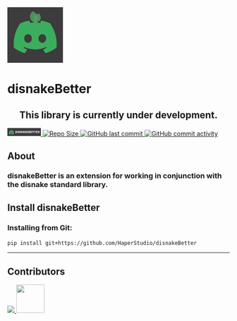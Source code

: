 <img src="https://github.com/HaperStudio/disnakeBetter/blob/main/img/disnakeBetterLogo.png" width="25%" height="auto">

# disnakeBetter

<h2 align="center">This library is currently under development.</h2>

<a href="https://github.com/HaperStudio/disnakeBetter/" tabindex="-1">
<img src="https://github.com/HaperStudio/disnakeBetter/blob/main/img/disnakeBetter.jpg" width="15%" height="auto">
</a>
<a href="https://github.com/HaperStudio/disnakeBetter/" tabindex="-1">
<img src="https://img.shields.io/github/repo-size/HaperStudio/disnakeBetter?style=for-the-badge" width="15%" alt="Repo Size"/>
</a>
<a href="https://github.com/HaperStudio/disnakeBetter/" tabindex="-1">
<img src="https://img.shields.io/github/last-commit/HaperStudio/disnakeBetter?style=for-the-badge" width="15%" alt="GitHub last commit"/>
</a>
<a href="https://github.com/HaperStudio/disnakeBetter/" tabindex="-1">
<img src="https://img.shields.io/github/commit-activity/m/HaperStudio/disnakeBetter?style=for-the-badge" width="15%" alt="GitHub commit activity"/>
</a>


## About
### <strong>disnakeBetter</strong> is an extension for working in conjunction with the disnake standard library.

## Install disnakeBetter

### Installing from Git:
```commandline
pip install git+https://github.com/HaperStudio/disnakeBetter
```

---
## Contributors
<a href="https://github.com/HaperStudio/disnakeBetter/graphs/contributors">
  <img src="https://contrib.rocks/image?repo=HaperStudio/disnakeBetter"/>
  <img src="https://avatars.githubusercontent.com/u/96446770?s=400&u=3cd2e5b844fa8a558da3ebecf738149ac7e43f05&v=4"  width="64" height="64" />
</a>
